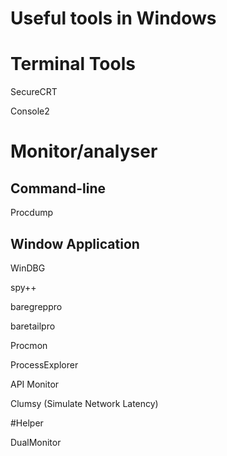 Useful tools in Windows
========



# Terminal Tools

SecureCRT

Console2



# Monitor/analyser

## Command-line

Procdump


## Window Application

WinDBG

spy++


baregreppro

baretailpro

Procmon

ProcessExplorer

API Monitor

Clumsy (Simulate Network Latency)



#Helper


DualMonitor
